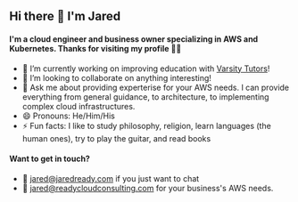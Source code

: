 ## Hi there 👋 I'm Jared

#### I'm a cloud engineer and business owner specializing in AWS and Kubernetes. Thanks for visiting my profile 🙇‍♂️

- 🔭 I’m currently working on improving education with [Varsity Tutors](https://www.varsitytutors.com)!
- 👯 I’m looking to collaborate on anything interesting! 
- 💬 Ask me about providing experterise for your AWS needs. I can provide everything from general guidance, to architecture, to implementing complex cloud infrastructures.
- 😄 Pronouns: He/Him/His
- ⚡ Fun facts: I like to study philosophy, religion, learn languages (the human ones), try to play the guitar, and read books

#### Want to get in touch?

- 📧 [jared@jaredready.com](mailto:jared@jaredready.com) if you just want to chat
- 📧 [jared@readycloudconsulting.com](mailto:jared@readycloudconsulting.com) for your business's AWS needs.

<!--
**jaredready/jaredready** is a ✨ _special_ ✨ repository because its `README.md` (this file) appears on your GitHub profile.

Here are some ideas to get you started:

- 🔭 I’m currently working on ...
- 🌱 I’m currently learning ...
- 👯 I’m looking to collaborate on ...
- 🤔 I’m looking for help with ...
- 💬 Ask me about ...
- 📫 How to reach me: ...
- 😄 Pronouns: ...
- ⚡ Fun fact: ...
-->
